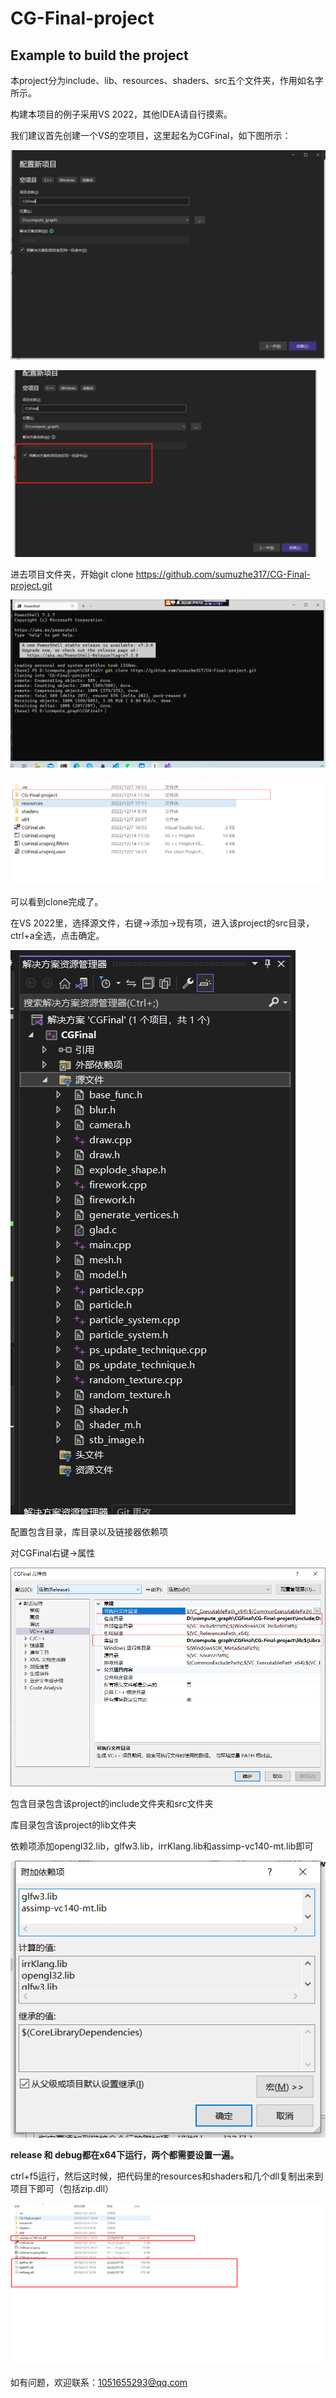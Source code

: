 # CG-Final-project



## Example to build the project

本project分为include、lib、resources、shaders、src五个文件夹，作用如名字所示。

构建本项目的例子采用VS 2022，其他IDEA请自行摸索。

我们建议首先创建一个VS的空项目，这里起名为CGFinal，如下图所示：

![image-20221207165322907](imags/image-20221207165322907.png)

![image-20221207171701987](imags/image-20221207171701987.png)

进去项目文件夹，开始git clone https://github.com/sumuzhe317/CG-Final-project.git

![image-20221207165437927](imags/image-20221207165437927.png)

![image-20221214115746466](imags/image-20221214115746466.png)

可以看到clone完成了。

在VS 2022里，选择源文件，右键->添加->现有项，进入该project的src目录，ctrl+a全选，点击确定。

![image-20221214115916506](imags/image-20221214115916506.png)

配置包含目录，库目录以及链接器依赖项

对CGFinal右键->属性

![image-20221214120026452](imags/image-20221214120026452.png)

包含目录包含该project的include文件夹和src文件夹

库目录包含该project的lib文件夹

依赖项添加opengl32.lib，glfw3.lib，irrKlang.lib和assimp-vc140-mt.lib即可

![image-20221217102645080](imags/image-20221217102645080.png)



**release 和 debug都在x64下运行，两个都需要设置一遍。**

ctrl+f5运行，然后这时候，把代码里的resources和shaders和几个dll复制出来到项目下即可（包括zip.dll）

![image-20221217102715343](imags/image-20221217102715343.png)



如有问题，欢迎联系：1051655293@qq.com